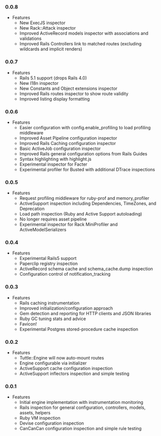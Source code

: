 ### 0.0.8

* Features
  * New ExecJS inspector
  * New Rack::Attack inspector
  * Improved ActiveRecord models inspector with associations and validations
  * Improved Rails Controllers link to matched routes (excluding wildcards and implicit renders)

### 0.0.7

* Features
  * Rails 5.1 support (drops Rails 4.0)
  * New I18n inspector
  * New Constants and Object extensions inspector
  * Improved Rails routes inspector to show route validity
  * Improved listing display formatting

### 0.0.6

* Features
  * Easier configuration with config.enable_profiling to load profiling middleware
  * Improved Asset Pipeline configuration inspector
  * Improved Rails Caching configuration inspector
  * Basic ActiveJob configuration inspector
  * Improved Rails general configuration options from Rails Guides
  * Syntax highlighting with highlight.js
  * Experimental inspector for Facter
  * Experimental profiler for Busted with additional DTrace inspections

### 0.0.5

* Features
  * Request profiling middleware for ruby-prof and memory_profiler
  * ActiveSupport inspection including Dependencies, TimeZones, and Deprecation
  * Load path inspection (Ruby and Active Support autoloading)
  * No longer requires asset pipeline
  * Experimental inspector for Rack MiniProfiler and ActiveModelSerializers

### 0.0.4

* Features
  * Experimental Rails5 support
  * Paperclip registry inspection
  * ActiveRecord schema cache and schema_cache.dump inspection
  * Configuration control of notification_tracking

### 0.0.3

* Features
  * Rails caching instrumentation
  * Improved initialization/configuration approach
  * Gem detection and reporting for HTTP clients and JSON libraries
  * Ruby GC tuning stats and advice
  * Favicon!
  * Experimental Postgres stored-procedure cache inspection

### 0.0.2

* Features
  * Tuttle::Engine will now auto-mount routes
  * Engine configurable via initializer
  * ActiveSupport cache configuration inspection
  * ActiveSupport inflectors inspection and simple testing

### 0.0.1

* Features
  * Initial engine implementation with instrumentation monitoring
  * Rails inspection for general configuration, controllers, models, assets, helpers
  * Ruby VM inspection
  * Devise configuration inspection
  * CanCanCan configuration inspection and simple rule testing


